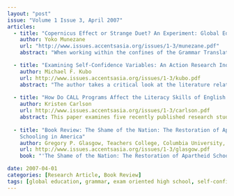 ```yaml
---
layout: "post"
issue: "Volume 1 Issue 3, April 2007"
articles:
  - title: "Copernicus Effect or Strange Duet? An Experiment: Global Education in Grammar Classes in an Exam Oriented High School"
    author: Yoko Munezane
    url: "http://www.issues.accentsasia.org/issues/1-3/munezane.pdf"
    abstract: "When working within the confines of the Grammar Translation Method (GTM), it can seem an impossible task to introduce a global issues curriculum.  The author proposes that the goals of an institution (high scores on entrance exams) and the goals of the Global Issues educator need not be in conflict.  This ambitious experiment, conducted over the course of four months at an academic secondary school in Japan, illustrates the importance of preparing young people to be global citizens,  and the flexibility that can be found in a seemingly uncompromising academic environment."

  - title: "Examining Self-Confidence Variables: An Action Research Inquiry Into Pair Taping (PT) Efficacy"
    author: Michael F. Kubo
    url: http://www.issues.accentsasia.org/issues/1-3/kubo.pdf
    abstract: "The author takes a critical look at the literature relating to pair taping (PT) and EFL learner confidence.  Using examples from his own practice, he suggests that it is imperative for EFL learners to engage the language outside the classroom, and by doing so, students can gain confidence and enhance their overall L2 competence."
   
  - title: "How Do CALL Programs Affect the Literacy Skills of English Language Learners?"
    author: Kristen Carlson
    url: http://www.issues.accentsasia.org/issues/1-3/carlson.pdf
    abstract: This paper examines five recently published research studies that address the impact computer technology has on ESL/EFL students’ reading comprehension skills, strategy use, vocabulary retention, writing skills, and learning preferences. The analysis of these research studies includes a brief description of the methods used in each study, a discussion of the important findings, and an evaluation of the conclusions drawn by the authors followed by suggestions for future research.
    
  - title: "Book Review: The Shame of the Nation: The Restoration of Apartheid 
    Schooling in America"
    author: Gregory P. Glasgow, Teachers College, Columbia University, Tokyo
    url: http://www.issues.accentsasia.org/issues/1-3/glasgow.pdf
    book: "'The Shame of the Nation: The Restoration of Apartheid Schooling in America' by Jonathan Kozol (2006)."

date: 2007-04-01
categories: [Research Article, Book Review]
tags: [global education, grammar, exam oriented high school, self-confidence, pair taping, call, literacy skills]
---
```

